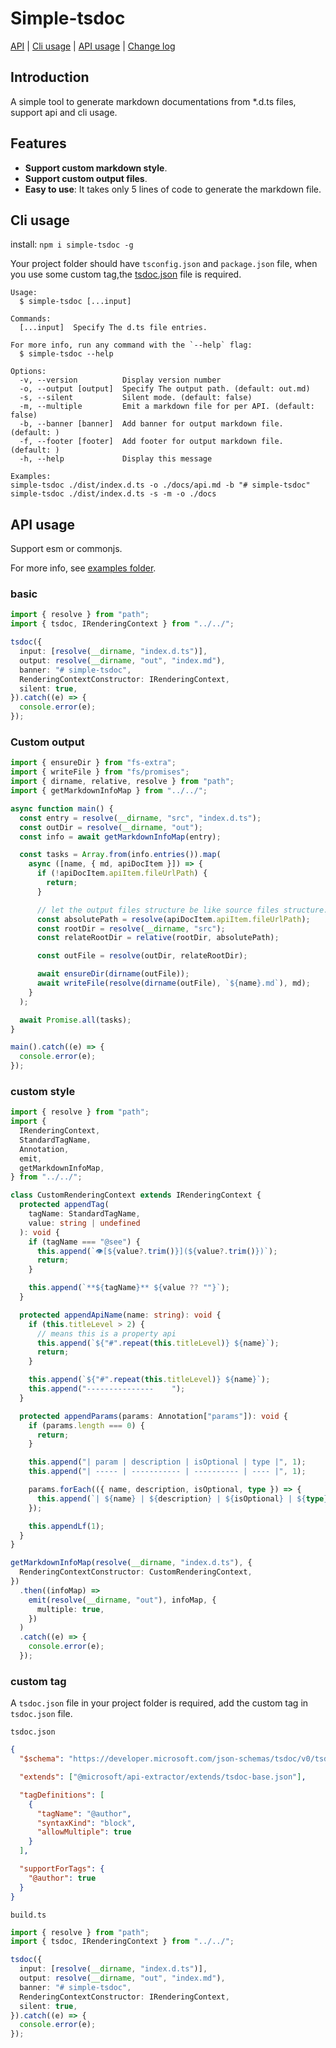# Simple-tsdoc

[API](./API.md) | [Cli usage](#cli-usage) | [API usage](#api-usage) | [Change log](./CHANGELOG.md)

## Introduction

A simple tool to generate markdown documentations from \*.d.ts files, support api and cli usage.

## Features

- **Support custom markdown style**.
- **Support custom output files**.
- **Easy to use**: It takes only 5 lines of code to generate the markdown file.

## Cli usage

install: `npm i simple-tsdoc -g`

Your project folder should have `tsconfig.json` and `package.json` file, when you use some custom tag,the [tsdoc.json](https://api-extractor.com/pages/configs/tsdoc_json/) file is required.

```shell
Usage:
  $ simple-tsdoc [...input]

Commands:
  [...input]  Specify The d.ts file entries.

For more info, run any command with the `--help` flag:
  $ simple-tsdoc --help

Options:
  -v, --version          Display version number
  -o, --output [output]  Specify The output path. (default: out.md)
  -s, --silent           Silent mode. (default: false)
  -m, --multiple         Emit a markdown file for per API. (default: false)
  -b, --banner [banner]  Add banner for output markdown file. (default: )
  -f, --footer [footer]  Add footer for output markdown file. (default: )
  -h, --help             Display this message

Examples:
simple-tsdoc ./dist/index.d.ts -o ./docs/api.md -b "# simple-tsdoc"
simple-tsdoc ./dist/index.d.ts -s -m -o ./docs
```

## API usage

Support esm or commonjs.

For more info, see [examples folder](<(https://github.com/xiaosen7/simple-tsdoc/tree/master/examples)>).

### basic

```ts
import { resolve } from "path";
import { tsdoc, IRenderingContext } from "../../";

tsdoc({
  input: [resolve(__dirname, "index.d.ts")],
  output: resolve(__dirname, "out", "index.md"),
  banner: "# simple-tsdoc",
  RenderingContextConstructor: IRenderingContext,
  silent: true,
}).catch((e) => {
  console.error(e);
});
```

### Custom output

```ts
import { ensureDir } from "fs-extra";
import { writeFile } from "fs/promises";
import { dirname, relative, resolve } from "path";
import { getMarkdownInfoMap } from "../../";

async function main() {
  const entry = resolve(__dirname, "src", "index.d.ts");
  const outDir = resolve(__dirname, "out");
  const info = await getMarkdownInfoMap(entry);

  const tasks = Array.from(info.entries()).map(
    async ([name, { md, apiDocItem }]) => {
      if (!apiDocItem.apiItem.fileUrlPath) {
        return;
      }

      // let the output files structure be like source files structure.
      const absolutePath = resolve(apiDocItem.apiItem.fileUrlPath);
      const rootDir = resolve(__dirname, "src");
      const relateRootDir = relative(rootDir, absolutePath);

      const outFile = resolve(outDir, relateRootDir);

      await ensureDir(dirname(outFile));
      await writeFile(resolve(dirname(outFile), `${name}.md`), md);
    }
  );

  await Promise.all(tasks);
}

main().catch((e) => {
  console.error(e);
});
```

### custom style

```ts
import { resolve } from "path";
import {
  IRenderingContext,
  StandardTagName,
  Annotation,
  emit,
  getMarkdownInfoMap,
} from "../../";

class CustomRenderingContext extends IRenderingContext {
  protected appendTag(
    tagName: StandardTagName,
    value: string | undefined
  ): void {
    if (tagName === "@see") {
      this.append(`👁️[${value?.trim()}](${value?.trim()})`);
      return;
    }

    this.append(`**${tagName}** ${value ?? ""}`);
  }

  protected appendApiName(name: string): void {
    if (this.titleLevel > 2) {
      // means this is a property api
      this.append(`${"#".repeat(this.titleLevel)} ${name}`);
      return;
    }

    this.append(`${"#".repeat(this.titleLevel)} ${name}`);
    this.append("---------------	");
  }

  protected appendParams(params: Annotation["params"]): void {
    if (params.length === 0) {
      return;
    }

    this.append("| param | description | isOptional | type |", 1);
    this.append("| ----- | ----------- | ---------- | ---- |", 1);

    params.forEach(({ name, description, isOptional, type }) => {
      this.append(`| ${name} | ${description} | ${isOptional} | ${type} |`, 1);
    });

    this.appendLf(1);
  }
}

getMarkdownInfoMap(resolve(__dirname, "index.d.ts"), {
  RenderingContextConstructor: CustomRenderingContext,
})
  .then((infoMap) =>
    emit(resolve(__dirname, "out"), infoMap, {
      multiple: true,
    })
  )
  .catch((e) => {
    console.error(e);
  });
```

### custom tag

A `tsdoc.json` file in your project folder is required, add the custom tag in `tsdoc.json` file.

`tsdoc.json`

```json
{
  "$schema": "https://developer.microsoft.com/json-schemas/tsdoc/v0/tsdoc.schema.json",

  "extends": ["@microsoft/api-extractor/extends/tsdoc-base.json"],

  "tagDefinitions": [
    {
      "tagName": "@author",
      "syntaxKind": "block",
      "allowMultiple": true
    }
  ],

  "supportForTags": {
    "@author": true
  }
}
```

`build.ts`

```ts
import { resolve } from "path";
import { tsdoc, IRenderingContext } from "../../";

tsdoc({
  input: [resolve(__dirname, "index.d.ts")],
  output: resolve(__dirname, "out", "index.md"),
  banner: "# simple-tsdoc",
  RenderingContextConstructor: IRenderingContext,
  silent: true,
}).catch((e) => {
  console.error(e);
});
```
